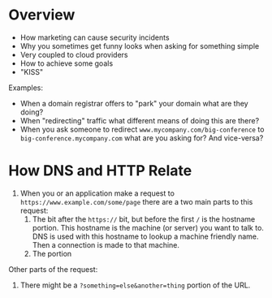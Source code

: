 # Overview
* How marketing can cause security incidents
* Why you sometimes get funny looks when asking for something simple
* Very coupled to cloud providers
* How to achieve some goals
* "KISS"


Examples:
- When a domain registrar offers to "park" your domain what are they doing?
- When "redirecting" traffic what different means of doing this are there?
- When you ask someone to redirect `www.mycompany.com/big-conference` to `big-conference.mycompany.com` what are you asking for? And vice-versa?

# How DNS and HTTP Relate
1. When you or an application make a request to `https://www.example.com/some/page` there are a two main parts to this request:
	1. The bit after the `https://` bit, but before the first `/` is the hostname portion. This hostname is the machine (or server) you want to talk to. DNS is used with this hostname to lookup a machine friendly name. Then a connection is made to that machine.
	2. The portion 

Other parts of the request:
1. There might be a `?something=else&another=thing` portion of the URL. 

